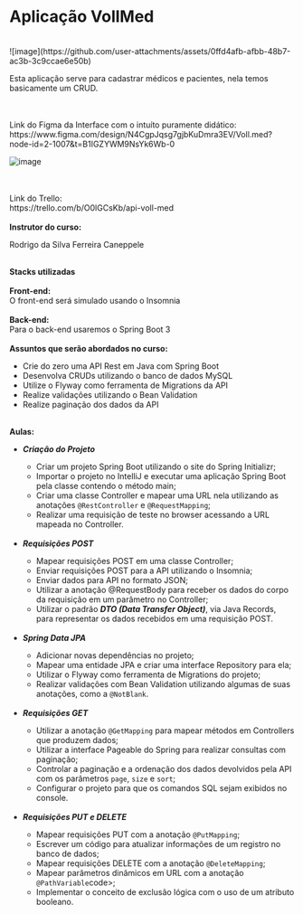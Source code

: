# Aplicação VollMed
<br>
![image](https://github.com/user-attachments/assets/0ffd4afb-afbb-48b7-ac3b-3c9ccae6e50b)

<p>Esta aplicação serve para cadastrar médicos e pacientes, nela temos basicamente um CRUD.</p>
<br>
<br>
Link do Figma da Interface com o intuíto puramente didático:<br>
https://www.figma.com/design/N4CgpJqsg7gjbKuDmra3EV/Voll.med?node-id=2-1007&t=B1IGZYWM9NsYk6Wb-0 
<br>

![image](https://github.com/user-attachments/assets/d4677d9b-ed2f-481d-a368-4417fff676fd)

<br>
<br>
Link do Trello:<br>
https://trello.com/b/O0lGCsKb/api-voll-med
<br>
<br>
<b>Instrutor do curso: </b>
<p>Rodrigo da Silva Ferreira Caneppele</p>
<br>
<b>Stacks utilizadas </b>
<br>
<br>
<b>Front-end:</b> <br>
O front-end será simulado usando o Insomnia
<br>
<br>
<b>Back-end:</b> <br>
Para o back-end usaremos o Spring Boot 3
<br>
<br>
<b>Assuntos que serão abordados no curso: </b>

<ul>
  <li>Crie do zero uma API Rest em Java com Spring Boot</li>
  <li>Desenvolva CRUDs utilizando o banco de dados MySQL</li>
  <li>Utilize o Flyway como ferramenta de Migrations da API</li>
  <li>Realize validações utilizando o Bean Validation</li>
  <li>Realize paginação dos dados da API</li>
</ul>

<br>
<b>Aulas: </b>
<ul>
  <li><b><i>Criação do Projeto</i></b></li>
  <ul>
  <li>Criar um projeto Spring Boot utilizando o site do Spring Initializr;</li>
  <li>Importar o projeto no IntelliJ e executar uma aplicação Spring Boot pela classe contendo o método main;</li>
  <li>Criar uma classe Controller e mapear uma URL nela utilizando as anotações <code>@RestController</code> e <code>@RequestMapping</code>;</li>
  <li>Realizar uma requisição de teste no browser acessando a URL mapeada no Controller.</li>
  </ul>
  <br>
  <li><b><i>Requisições POST</i></b></li>
  <ul>
  <li>Mapear requisições POST em uma classe Controller;</li>
  <li>Enviar requisições POST para a API utilizando o Insomnia;</li>
  <li>Enviar dados para API no formato JSON;</li>
  <li>Utilizar a anotação @RequestBody para receber os dados do corpo da requisição em um parâmetro no Controller;</li>
  <li>Utilizar o padrão <b><i>DTO (Data Transfer Object)</i></b>, via Java Records, para representar os dados recebidos em uma requisição POST.</li>
  </ul>
  <br>
  <li><b><i>Spring Data JPA</i></b></li>
  <ul>
  <li>Adicionar novas dependências no projeto;</li>
  <li>Mapear uma entidade JPA e criar uma interface Repository para ela;</li>
  <li>Utilizar o Flyway como ferramenta de Migrations do projeto;</li>
  <li>Realizar validações com Bean Validation utilizando algumas de suas anotações, como a <code>@NotBlank</code>.</li>
  </ul>
  <br>
  <li><b><i>Requisições GET</i></b></li>
  <ul>
  <li>Utilizar a anotação <code>@GetMapping</code> para mapear métodos em Controllers que produzem dados;</li>
  <li>Utilizar a interface Pageable do Spring para realizar consultas com paginação;</li>
  <li>Controlar a paginação e a ordenação dos dados devolvidos pela API com os parâmetros <code>page</code>, <code>size</code> e <code>sort</code>;</li>
  <li>Configurar o projeto para que os comandos SQL sejam exibidos no console.</li>
  </ul>
  <br>
  <li><b><i>Requisições PUT e DELETE</i></b></li>
  <ul>
  <li>Mapear requisições PUT com a anotação <code>@PutMapping</code>;</li>
  <li>Escrever um código para atualizar informações de um registro no banco de dados;</li>
  <li>Mapear requisições DELETE com a anotação <code>@DeleteMapping</code>;</li>
  <li>Mapear parâmetros dinâmicos em URL com a anotação <code>@PathVariable</code>code>;</li>
  <li>Implementar o conceito de exclusão lógica com o uso de um atributo booleano.</li>
  </ul>
</ul>

